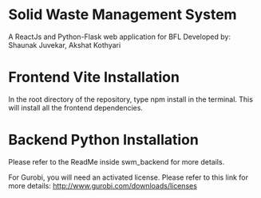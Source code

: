# Solid Waste Management System

A ReactJs and Python-Flask web application for BFL
Developed by: Shaunak Juvekar, Akshat Kothyari

# Frontend Vite Installation

In the root directory of the repository, type npm install in the terminal.
This will install all the frontend dependencies.

# Backend Python Installation

Please refer to the ReadMe inside swm_backend for more details.

For Gurobi, you will need an activated license. Please refer to this link for more details:
http://www.gurobi.com/downloads/licenses









